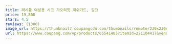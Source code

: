 ```yaml
---
title: 래시플 여성용 시크 가오리핏 래쉬가드, 핑크
price: 19,800
stars: 4.5
reviews: (1300)
image_url: https://thumbnail7.coupangcdn.com/thumbnails/remote/230x230ex/image/product/image/vendoritem/2018/11/21/3535211278/5060429e-4b2b-4545-9468-40331b8cfd8d.jpg
url: https://www.coupang.com/vp/products/65541483?itemId=221104417&vendorItemId=3535211278
---
```

